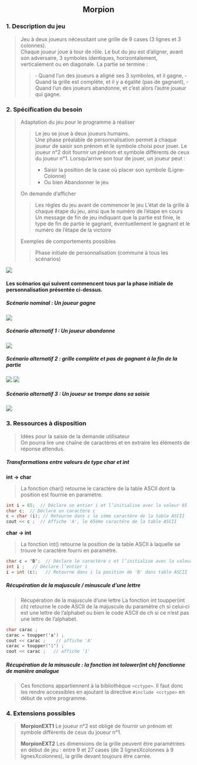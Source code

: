 <div align="center">
    <h2>Morpion</h2>
</div>

### 1. Description du jeu 
> Jeu à deux joueurs nécessitant une grille de 9 cases (3 lignes et 3 colonnes).  
> Chaque joueur joue à tour de rôle. 
> Le but du jeu est d’aligner, avant son adversaire, 3 symboles identiques, horizontalement, verticalement ou en diagonale. 
> La partie se termine : 
>> ‐  Quand l’un des joueurs a aligné ses 3 symboles, et il gagne, 
>> ‐  Quand la grille est complète, et il y a égalité (pas de gagnant), 
>> ‐  Quand l’un des joueurs abandonne, et c’est alors l’autre joueur qui gagne. 

### 2. Spécification du besoin 
> Adaptation du jeu pour le programme à réaliser 
>> Le jeu se joue à deux joueurs humains.  
>> Une phase préalable de personnalisation permet à chaque joueur de saisir son prénom et le symbole choisi pour jouer. Le joueur n°2 doit fournir un prénom et symbole différents de ceux du joueur n°1. 
>> Lorsqu’arrive son tour de jouer, un joueur peut : 
>> -  Saisir la position de la case où placer son symbole (Ligne‐Colonne) 
>> - Ou bien Abandonner le jeu 
>
>On demande d’afficher 
>> Les règles du jeu avant de commencer le jeu 
>> L’état de la grille à chaque étape du jeu, ainsi que le numéro de l’étape en cours 
>> Un message de fin de jeu indiquant que la partie est finie, le type de fin de partie le gagnant, éventuellement le gagnant et le numéro de l’étape de la victoire 
>
> Exemples de comportements possibles 
>> Phase initiale de personnalisation (commune à tous les scénarios) 
 
![](Images/Capture1.png)

#### Les scénarios qui suivent commencent tous par la phase initiale de personnalisation présentée ci-dessus. 
##### Scénario nominal : Un joueur gagne
![](Images/Capture2.png)

##### Scénario alternatif 1 : Un joueur abandonne 
![](Images/Capture3.png)

##### Scénario alternatif 2 : grille complète et pas de gagnant à la fin de la partie 
![](Images/Capture4.png)
![](Images/Capture5.png)

##### Scénario alternatif 3 : Un joueur se trompe dans sa saisie
![](Images/Capture6.png)

### 3. Ressources à disposition 
> Idées pour la saisie de la demande utilisateur  
> On pourra lire une chaîne de caractères et en extraire les éléments de réponse attendus. 
 
##### Transformations entre valeurs de type char et int 
**int -> char**
> La fonction char() retourne le caractère de la table ASCII dont la position est fournie en paramètre. 
```cpp
int i = 65;  // Déclare un entier i et l’initialise avec la valeur 65  
char c;  // Déclare un caractère c  
c = char (i); // Retourne dans c le ième caractère de la table ASCII  
cout << c ;  // Affiche ꞌAꞌ, le 65ème caractère de la table ASCII 
```
**char -> int**
>La fonction int() retourne la position de la table ASCII à laquelle se trouve le caractère fourni en paramètre.
```cpp
char c = ꞌBꞌ;  // Déclare le caractère c et l’initialise avec la valeur ꞌBꞌ 
int i ;   // Déclare l’entier i 
i = int (c);   // Retourne dans i la position de ꞌBꞌ dans table ASCII 
```
##### Récupération de la majuscule / minuscule d’une lettre 
> Récupération de la majuscule d’une lettre 
>La fonction int toupper(int ch) retourne le code ASCII de la majuscule du paramètre ch si celui‐ci est une lettre de l’alphabet ou bien le code ASCII de ch si ce n’est pas une lettre de l’alphabet.
```cpp
char carac ;   
carac = toupper(ꞌaꞌ) ;    
cout << carac ;    // affiche ꞌAꞌ  
carac = toupper(ꞌ1ꞌ) ;     
cout << carac ;   // affiche ꞌ1ꞌ
````

##### Récupération de la minuscule : la fonction int tolower(int ch) fonctionne de manière analogue 
> Ces fonctions appartiennent à la bibliothèque `<cctype>`. Il faut donc les rendre accessibles en ajoutant la directive `#include <cctype>` en début de votre programme. 

### 4. Extensions possibles
> **MorpionEXT1**
> Le joueur n°2 est obligé de fournir un prénom et symbole différents de ceux du joueur n°1.
>
> **MorpionEXT2**
> Les dimensions de la grille peuvent être paramétrées en début de jeu : entre 9 et 27 cases (de 3 
lignesXcolonnes à 9 lignesXcolonnes), la grille devant toujours être carrée. 
